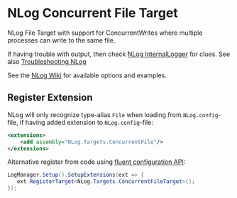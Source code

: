 # NLog Concurrent File Target

NLog File Target with support for ConcurrentWrites where multiple processes can write to the same file.

If having trouble with output, then check [NLog InternalLogger](https://github.com/NLog/NLog/wiki/Internal-Logging) for clues. See also [Troubleshooting NLog](https://github.com/NLog/NLog/wiki/Logging-Troubleshooting)

See the [NLog Wiki](https://github.com/NLog/NLog/wiki/File-target) for available options and examples.

## Register Extension

NLog will only recognize type-alias `File` when loading from `NLog.config`-file, if having added extension to `NLog.config`-file:

```xml
<extensions>
    <add assembly="NLog.Targets.ConcurrentFile"/>
</extensions>
```

Alternative register from code using [fluent configuration API](https://github.com/NLog/NLog/wiki/Fluent-Configuration-API):

```csharp
LogManager.Setup().SetupExtensions(ext => {
   ext.RegisterTarget<NLog.Targets.ConcurrentFileTarget>();
});
```
